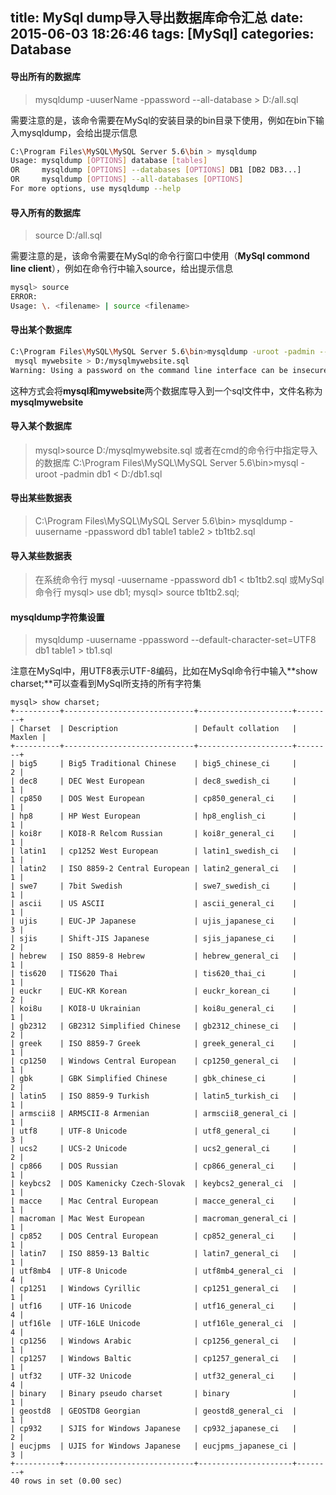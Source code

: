 title: MySql dump导入导出数据库命令汇总
date: 2015-06-03 18:26:46
tags: [MySql]
categories: Database
---

#### 导出所有的数据库
> mysqldump -uuserName -ppassword --all-database > D:/all.sql

需要注意的是，该命令需要在MySql的安装目录的bin目录下使用，例如在bin下输入mysqldump，会给出提示信息
```bash
C:\Program Files\MySQL\MySQL Server 5.6\bin > mysqldump
Usage: mysqldump [OPTIONS] database [tables]
OR     mysqldump [OPTIONS] --databases [OPTIONS] DB1 [DB2 DB3...]
OR     mysqldump [OPTIONS] --all-databases [OPTIONS]
For more options, use mysqldump --help
```

#### 导入所有的数据库
> source D:/all.sql

需要注意的是，该命令需要在MySql的命令行窗口中使用（**MySql commond line client**），例如在命令行中输入source，给出提示信息
```bash
mysql> source
ERROR:
Usage: \. <filename> | source <filename>
```

#### 导出某个数据库
```bash
C:\Program Files\MySQL\MySQL Server 5.6\bin>mysqldump -uroot -padmin --databases
 mysql mywebsite > D:/mysqlmywebsite.sql
Warning: Using a password on the command line interface can be insecure.
```
这种方式会将**mysql和mywebsite**两个数据库导入到一个sql文件中，文件名称为**mysqlmywebsite**

#### 导入某个数据库
> mysql>source D:/mysqlmywebsite.sql
或者在cmd的命令行中指定导入的数据库
C:\Program Files\MySQL\MySQL Server 5.6\bin>mysql -uroot -padmin db1 < D:/db1.sql

#### 导出某些数据表
> C:\Program Files\MySQL\MySQL Server 5.6\bin> mysqldump -uusername -ppassword db1 table1 table2 > tb1tb2.sql

#### 导入某些数据表
>在系统命令行
 mysql -uusername -ppassword db1 < tb1tb2.sql
 或MySql命令行
 mysql> use db1;
 mysql> source tb1tb2.sql;

#### mysqldump字符集设置
>  mysqldump -uusername -ppassword --default-character-set=UTF8 db1 table1 > tb1.sql

注意在MySql中，用UTF8表示UTF-8编码，比如在MySql命令行中输入**show charset;**可以查看到MySql所支持的所有字符集

```mysql
mysql> show charset;
+----------+-----------------------------+---------------------+--------+
| Charset  | Description                 | Default collation   | Maxlen |
+----------+-----------------------------+---------------------+--------+
| big5     | Big5 Traditional Chinese    | big5_chinese_ci     |      2 |
| dec8     | DEC West European           | dec8_swedish_ci     |      1 |
| cp850    | DOS West European           | cp850_general_ci    |      1 |
| hp8      | HP West European            | hp8_english_ci      |      1 |
| koi8r    | KOI8-R Relcom Russian       | koi8r_general_ci    |      1 |
| latin1   | cp1252 West European        | latin1_swedish_ci   |      1 |
| latin2   | ISO 8859-2 Central European | latin2_general_ci   |      1 |
| swe7     | 7bit Swedish                | swe7_swedish_ci     |      1 |
| ascii    | US ASCII                    | ascii_general_ci    |      1 |
| ujis     | EUC-JP Japanese             | ujis_japanese_ci    |      3 |
| sjis     | Shift-JIS Japanese          | sjis_japanese_ci    |      2 |
| hebrew   | ISO 8859-8 Hebrew           | hebrew_general_ci   |      1 |
| tis620   | TIS620 Thai                 | tis620_thai_ci      |      1 |
| euckr    | EUC-KR Korean               | euckr_korean_ci     |      2 |
| koi8u    | KOI8-U Ukrainian            | koi8u_general_ci    |      1 |
| gb2312   | GB2312 Simplified Chinese   | gb2312_chinese_ci   |      2 |
| greek    | ISO 8859-7 Greek            | greek_general_ci    |      1 |
| cp1250   | Windows Central European    | cp1250_general_ci   |      1 |
| gbk      | GBK Simplified Chinese      | gbk_chinese_ci      |      2 |
| latin5   | ISO 8859-9 Turkish          | latin5_turkish_ci   |      1 |
| armscii8 | ARMSCII-8 Armenian          | armscii8_general_ci |      1 |
| utf8     | UTF-8 Unicode               | utf8_general_ci     |      3 |
| ucs2     | UCS-2 Unicode               | ucs2_general_ci     |      2 |
| cp866    | DOS Russian                 | cp866_general_ci    |      1 |
| keybcs2  | DOS Kamenicky Czech-Slovak  | keybcs2_general_ci  |      1 |
| macce    | Mac Central European        | macce_general_ci    |      1 |
| macroman | Mac West European           | macroman_general_ci |      1 |
| cp852    | DOS Central European        | cp852_general_ci    |      1 |
| latin7   | ISO 8859-13 Baltic          | latin7_general_ci   |      1 |
| utf8mb4  | UTF-8 Unicode               | utf8mb4_general_ci  |      4 |
| cp1251   | Windows Cyrillic            | cp1251_general_ci   |      1 |
| utf16    | UTF-16 Unicode              | utf16_general_ci    |      4 |
| utf16le  | UTF-16LE Unicode            | utf16le_general_ci  |      4 |
| cp1256   | Windows Arabic              | cp1256_general_ci   |      1 |
| cp1257   | Windows Baltic              | cp1257_general_ci   |      1 |
| utf32    | UTF-32 Unicode              | utf32_general_ci    |      4 |
| binary   | Binary pseudo charset       | binary              |      1 |
| geostd8  | GEOSTD8 Georgian            | geostd8_general_ci  |      1 |
| cp932    | SJIS for Windows Japanese   | cp932_japanese_ci   |      2 |
| eucjpms  | UJIS for Windows Japanese   | eucjpms_japanese_ci |      3 |
+----------+-----------------------------+---------------------+--------+
40 rows in set (0.00 sec)
```